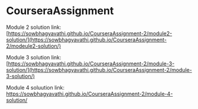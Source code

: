 # CourseraAssignment

Module 2 solution link: [https://sowbhagyavathi.github.io/CourseraAssignment-2/module2-solution/](https://sowbhagyavathi.github.io/CourseraAssignment-2/modeule2-solution/)



Module 3 solution link: [https://sowbhagyavathi.github.io/CourseraAssignment-2/module-3-solution/](https://sowbhagyavathi.github.io/CourseraAssignment-2/module-3-solution/)

Module 4 soluution link: https://sowbhagyavathi.github.io/CourseraAssignment-2/module-4-solution/
